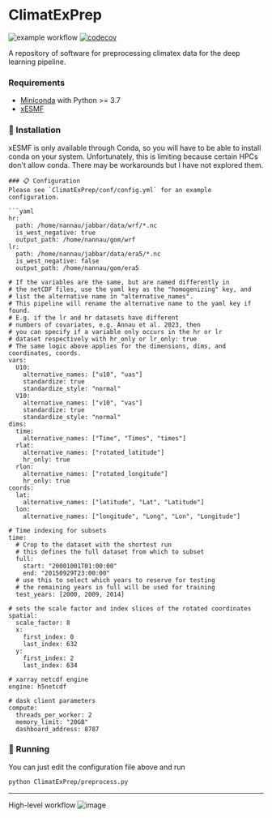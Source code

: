 # ClimatExPrep
![example workflow](https://github.com/nannau/ClimatExPrep/actions/workflows/python-package-conda.yml/badge.svg?event=push)
[![codecov](https://codecov.io/gh/nannau/nc2pt/graph/badge.svg?token=XXRLD3076V)](https://codecov.io/gh/nannau/nc2pt)

A repository of software for preprocessing climatex data for the deep learning pipeline.

### Requirements
* [Miniconda](https://docs.conda.io/en/latest/miniconda.html) with Python >= 3.7
* [xESMF](https://xesmf.readthedocs.io/en/latest/)


### 💽 Installation
xESMF is only available through Conda, so you will have to be able to install conda on your system. Unfortunately, this is limiting because certain HPCs don't allow conda. There may be workarounds but I have not explored them. 

```
### 📋 Configuration
Please see `ClimatExPrep/conf/config.yml` for an example configuration.

```yaml
hr:
  path: /home/nannau/jabbar/data/wrf/*.nc
  is_west_negative: true
  output_path: /home/nannau/gom/wrf
lr:
  path: /home/nannau/jabbar/data/era5/*.nc
  is_west_negative: false
  output_path: /home/nannau/gom/era5

# If the variables are the same, but are named differently in
# the netCDF files, use the yaml key as the "homogenizing" key, and
# list the alternative name in "alternative_names".
# This pipeline will rename the alternative name to the yaml key if found.
# E.g. if the lr and hr datasets have different
# numbers of covariates, e.g. Annau et al. 2023, then
# you can specify if a variable only occurs in the hr or lr
# dataset respectively with hr_only or lr_only: true
# The same logic above applies for the dimensions, dims, and coordinates, coords.
vars:
  U10:
    alternative_names: ["u10", "uas"]
    standardize: true
    standardize_style: "normal"
  V10:
    alternative_names: ["v10", "vas"]
    standardize: true
    standardize_style: "normal"
dims:
  time:
    alternative_names: ["Time", "Times", "times"]
  rlat:
    alternative_names: ["rotated_latitude"]
    hr_only: true
  rlon:
    alternative_names: ["rotated_longitude"]
    hr_only: true
coords:
  lat:
    alternative_names: ["latitude", "Lat", "Latitude"]
  lon:
    alternative_names: ["longitude", "Long", "Lon", "Longitude"]

# Time indexing for subsets
time:
  # Crop to the dataset with the shortest run
  # this defines the full dataset from which to subset
  full:
    start: "20001001T01:00:00"
    end: "20150929T23:00:00"
  # use this to select which years to reserve for testing
  # the remaining years in full will be used for training
  test_years: [2000, 2009, 2014]

# sets the scale factor and index slices of the rotated coordinates
spatial:
  scale_factor: 8
  x:
    first_index: 0
    last_index: 632
  y:
    first_index: 2
    last_index: 634

# xarray netcdf engine
engine: h5netcdf

# dask client parameters
compute:
  threads_per_worker: 2
  memory_limit: "20GB"
  dashboard_address: 8787

```

### 🚀 Running
You can just edit the configuration file above and run
```bash
python ClimatExPrep/preprocess.py
```

---
High-level workflow
![image](https://user-images.githubusercontent.com/10455520/218364372-ce2f6f7a-7917-4601-b06a-03f56feea423.png)

